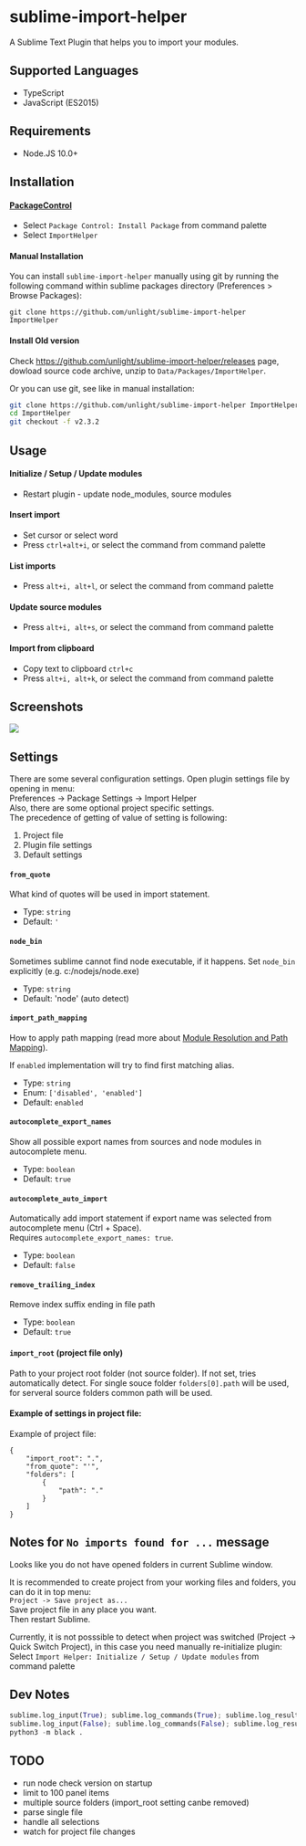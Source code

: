 # sublime-import-helper

A Sublime Text Plugin that helps you to import your modules.

## Supported Languages

-   TypeScript
-   JavaScript (ES2015)

## Requirements

-   Node.JS 10.0+

## Installation

#### [PackageControl](https://packagecontrol.io/packages/ImportHelper)

-   Select `Package Control: Install Package` from command palette
-   Select `ImportHelper`

#### Manual Installation

You can install `sublime-import-helper` manually using git by running the following command
within sublime packages directory (Preferences > Browse Packages):

```
git clone https://github.com/unlight/sublime-import-helper ImportHelper
```

#### Install Old version

Check https://github.com/unlight/sublime-import-helper/releases page,
dowload source code archive, unzip to `Data/Packages/ImportHelper`.

Or you can use git, see like in manual installation:

```sh
git clone https://github.com/unlight/sublime-import-helper ImportHelper
cd ImportHelper
git checkout -f v2.3.2
```

## Usage

#### Initialize / Setup / Update modules

-   Restart plugin - update node_modules, source modules

#### Insert import

-   Set cursor or select word
-   Press `ctrl+alt+i`, or select the command from command palette

#### List imports

-   Press `alt+i, alt+l`, or select the command from command palette

#### Update source modules

-   Press `alt+i, alt+s`, or select the command from command palette

#### Import from clipboard

-   Copy text to clipboard `ctrl+c`
-   Press `alt+i, alt+k`, or select the command from command palette

## Screenshots

![](https://raw.githubusercontent.com/unlight/sublime-import-helper/master/screenshots/insert-import.gif)

## Settings

There are some several configuration settings. Open plugin settings file by opening in menu:  
Preferences -> Package Settings -> Import Helper  
Also, there are some optional project specific settings.  
The precedence of getting of value of setting is following:

1. Project file
2. Plugin file settings
3. Default settings

#### `from_quote`

What kind of quotes will be used in import statement.

-   Type: `string`
-   Default: `'`

#### `node_bin`

Sometimes sublime cannot find node executable, if it happens. Set `node_bin` explicitly (e.g. c:/nodejs/node.exe)

-   Type: `string`
-   Default: 'node' (auto detect)

#### `import_path_mapping`

How to apply path mapping (read more about [Module Resolution and Path Mapping](http://www.typescriptlang.org/docs/handbook/module-resolution.html)).

If `enabled` implementation will try to find first matching alias.

-   Type: `string`
-   Enum: `['disabled', 'enabled']`
-   Default: `enabled`

#### `autocomplete_export_names`

Show all possible export names from sources and node modules in autocomplete menu.

-   Type: `boolean`
-   Default: `true`

#### `autocomplete_auto_import`

Automatically add import statement if export name was selected from autocomplete menu (Ctrl + Space).  
Requires `autocomplete_export_names: true`.

-   Type: `boolean`
-   Default: `false`

#### `remove_trailing_index`

Remove index suffix ending in file path

-   Type: `boolean`
-   Default: `true`

#### `import_root` (project file only)

Path to your project root folder (not source folder). If not set,
tries automatically detect. For single souce folder `folders[0].path` will be used,
for serveral source folders common path will be used.

#### Example of settings in project file:

Example of project file:

```
{
	"import_root": ".",
	"from_quote": "'",
	"folders": [
		{
			"path": "."
		}
	]
}
```

## Notes for `No imports found for ...` message

Looks like you do not have opened folders in current Sublime window.

It is recommended to create project from your working files and folders, you can do it in top menu:  
`Project -> Save project as...`  
Save project file in any place you want.  
Then restart Sublime.

Currently, it is not posssible to detect when project was switched (Project -> Quick Switch Project),
in this case you need manually re-initialize plugin:  
Select `Import Helper: Initialize / Setup / Update modules` from command palette

## Dev Notes

```python
sublime.log_input(True); sublime.log_commands(True); sublime.log_result_regex(True)
sublime.log_input(False); sublime.log_commands(False); sublime.log_result_regex(False)
python3 -m black .
```

## TODO

-   run node check version on startup
-   limit to 100 panel items
-   multiple source folders (import_root setting canbe removed)
-   parse single file
-   handle all selections
-   watch for project file changes
